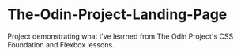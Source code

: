 # The-Odin-Project-Landing-Page
Project demonstrating what I've learned from The Odin Project's CSS Foundation and Flexbox lessons.
